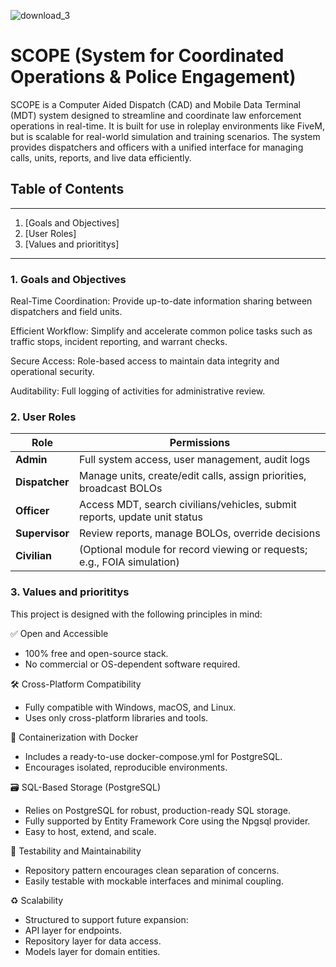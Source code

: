 

![download_3](https://github.com/user-attachments/assets/a88a1e62-fd05-42f4-84eb-462a01251398)



# SCOPE (System for Coordinated Operations & Police Engagement)
SCOPE is a Computer Aided Dispatch (CAD) and Mobile Data Terminal (MDT) system designed to streamline and coordinate law enforcement operations in real-time. It is built for use in roleplay environments like FiveM, but is scalable for real-world simulation and training scenarios. The system provides dispatchers and officers with a unified interface for managing calls, units, reports, and live data efficiently.

## Table of Contents
---
1. [Goals and Objectives]
2. [User Roles]
3. [Values and priorititys]
---

### 1. Goals and Objectives
Real-Time Coordination: Provide up-to-date information sharing between dispatchers and field units.

Efficient Workflow: Simplify and accelerate common police tasks such as traffic stops, incident reporting, and warrant checks.

Secure Access: Role-based access to maintain data integrity and operational security.

Auditability: Full logging of activities for administrative review.

### 2. User Roles
| Role           | Permissions                                                               |
| -------------- | ------------------------------------------------------------------------- |
| **Admin**      | Full system access, user management, audit logs                           |
| **Dispatcher** | Manage units, create/edit calls, assign priorities, broadcast BOLOs       |
| **Officer**    | Access MDT, search civilians/vehicles, submit reports, update unit status |
| **Supervisor** | Review reports, manage BOLOs, override decisions                          |
| **Civilian**   | (Optional module for record viewing or requests; e.g., FOIA simulation)   |

### 3. Values and priorititys
This project is designed with the following principles in mind:

✅ Open and Accessible
- 100% free and open-source stack.
- No commercial or OS-dependent software required.

🛠 Cross-Platform Compatibility
- Fully compatible with Windows, macOS, and Linux.
- Uses only cross-platform libraries and tools.

🐳 Containerization with Docker
- Includes a ready-to-use docker-compose.yml for PostgreSQL.
- Encourages isolated, reproducible environments.

🗃 SQL-Based Storage (PostgreSQL)
- Relies on PostgreSQL for robust, production-ready SQL storage.
- Fully supported by Entity Framework Core using the Npgsql provider.
- Easy to host, extend, and scale.

🧪 Testability and Maintainability
- Repository pattern encourages clean separation of concerns.
- Easily testable with mockable interfaces and minimal coupling.

♻️ Scalability
- Structured to support future expansion:
- API layer for endpoints.
- Repository layer for data access.
- Models layer for domain entities.

